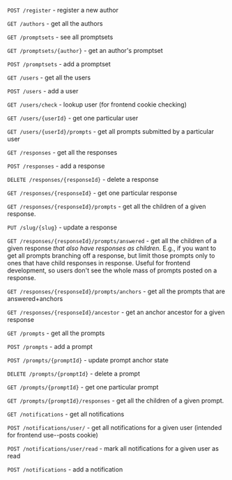 `POST /register` - register a new author

`GET /authors` - get all the authors

`GET /promptsets` - see all promptsets

`GET /promptsets/{author}` - get an author's promptset

`POST /promptsets` - add a promptset


```GET /users``` - get all the users

```POST /users``` - add a user

```GET /users/check``` - lookup user (for frontend cookie checking)

```GET /users/{userId}``` - get one particular user

```GET /users/{userId}/prompts``` - get all prompts submitted by a particular user


```GET /responses``` - get all the responses

```POST /responses``` - add a response

```DELETE /responses/{responseId}``` - delete a response

```GET /responses/{responseId}``` - get one particular response

```GET /responses/{responseId}/prompts``` - get all the children of a given response.

`PUT /slug/{slug}` - update a response

```GET /responses/{responseId}/prompts/answered``` - get all the children of a given response *that also have responses as children.* E.g., if you want to get all prompts branching off a response, but limit those prompts only to ones that have child responses in response. Useful for frontend development, so users don't see the whole mass of prompts posted on a response.

`GET /responses/{responseId}/prompts/anchors` - get all the prompts that are answered+anchors

`GET /responses/{responseId}/ancestor` - get an anchor ancestor for a given response

```GET /prompts``` - get all the prompts

```POST /prompts``` - add a prompt

```POST /prompts/{promptId}``` - update prompt anchor state

```DELETE /prompts/{promptId}``` - delete a prompt

```GET /prompts/{promptId}``` - get one particular prompt

```GET /prompts/{promptId}/responses``` - get all the children of a given prompt.

```GET /notifications``` - get all notifications

```POST /notifications/user/``` - get all notifications for a given user (intended for frontend use--posts cookie)

```POST /notifications/user/read``` - mark all notifications for a given user as read

```POST /notifications``` - add a notification